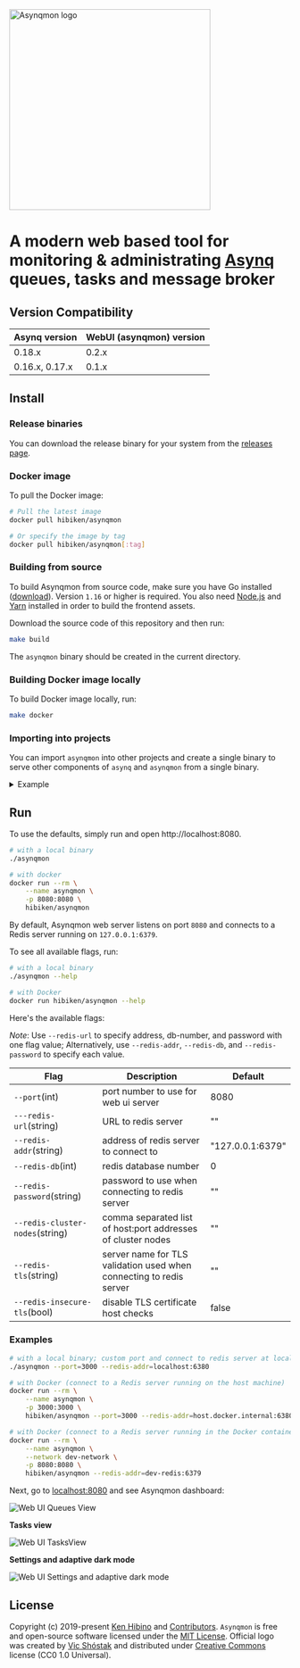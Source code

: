 <img src="https://user-images.githubusercontent.com/11155743/114745460-57760500-9d57-11eb-9a2c-43fa88171807.png" alt="Asynqmon logo" width="360px" />

# A modern web based tool for monitoring & administrating [Asynq](https://github.com/hibiken/asynq) queues, tasks and message broker

## Version Compatibility

| Asynq version  | WebUI (asynqmon) version |
| -------------- | ------------------------ |
| 0.18.x         | 0.2.x                    |
| 0.16.x, 0.17.x | 0.1.x                    |

## Install

### Release binaries

You can download the release binary for your system from the [releases page](https://github.com/hibiken/asynqmon/releases).

### Docker image

To pull the Docker image:

```bash
# Pull the latest image
docker pull hibiken/asynqmon

# Or specify the image by tag
docker pull hibiken/asynqmon[:tag]
```

### Building from source

To build Asynqmon from source code, make sure you have Go installed ([download](https://golang.org/dl/)). Version `1.16` or higher is required. You also need [Node.js](https://nodejs.org/) and [Yarn](https://yarnpkg.com/) installed in order to build the frontend assets.

Download the source code of this repository and then run:

```bash
make build
```

The `asynqmon` binary should be created in the current directory.

### Building Docker image locally

To build Docker image locally, run:

```bash
make docker
```

### Importing into projects

You can import `asynqmon` into other projects and create a single binary to serve other components of `asynq` and `asynqmon` from a single binary.

<details><summary>Example</summary>
<p>

> `staticContents` can be embedded by using the pre-built UI bundle from the Releases section.

```go
package main

import (
	"embed"
	"log"
	"net/http"

	"github.com/hibiken/asynq"
	"github.com/hibiken/asynqmon"
)

//go:embed ui-assets/*
var staticContents embed.FS

func main() {
	api := asynqmon.NewHTTPHandler(asynqmon.Options{
		RedisConnOpt: asynq.RedisClientOpt{Addr: ":6379"},
		StaticContentHandler: asynqmon.NewStaticContentHandler(
			staticContents,
			"ui-assets",
			"index.html",
		),
	})
	defer api.Close()

	srv := &http.Server{
		Handler: api,
		Addr:    ":8080",
	}

	log.Fatal(srv.ListenAndServe())
}
```

</p>
</details>


## Run

To use the defaults, simply run and open http://localhost:8080.

```bash
# with a local binary
./asynqmon

# with docker
docker run --rm \
    --name asynqmon \
    -p 8080:8080 \
    hibiken/asynqmon
```

By default, Asynqmon web server listens on port `8080` and connects to a Redis server running on `127.0.0.1:6379`.

To see all available flags, run:

```bash
# with a local binary
./asynqmon --help

# with Docker
docker run hibiken/asynqmon --help
```

Here's the available flags:

_Note_: Use `--redis-url` to specify address, db-number, and password with one flag value; Alternatively, use `--redis-addr`, `--redis-db`, and `--redis-password` to specify each value.

| Flag                            | Description                                                         | Default          |
| ------------------------------- | ------------------------------------------------------------------- | ---------------- |
| `--port`(int)                   | port number to use for web ui server                                | 8080             |
| `---redis-url`(string)          | URL to redis server                                                 | ""               |
| `--redis-addr`(string)          | address of redis server to connect to                               | "127.0.0.1:6379" |
| `--redis-db`(int)               | redis database number                                               | 0                |
| `--redis-password`(string)      | password to use when connecting to redis server                     | ""               |
| `--redis-cluster-nodes`(string) | comma separated list of host:port addresses of cluster nodes        | ""               |
| `--redis-tls`(string)           | server name for TLS validation used when connecting to redis server | ""               |
| `--redis-insecure-tls`(bool)    | disable TLS certificate host checks                                 | false            |

### Examples

```bash
# with a local binary; custom port and connect to redis server at localhost:6380
./asynqmon --port=3000 --redis-addr=localhost:6380

# with Docker (connect to a Redis server running on the host machine)
docker run --rm \
    --name asynqmon \
    -p 3000:3000 \
    hibiken/asynqmon --port=3000 --redis-addr=host.docker.internal:6380

# with Docker (connect to a Redis server running in the Docker container)
docker run --rm \
    --name asynqmon \
    --network dev-network \
    -p 8080:8080 \
    hibiken/asynqmon --redis-addr=dev-redis:6379
```

Next, go to [localhost:8080](http://localhost:8080) and see Asynqmon dashboard:

![Web UI Queues View](https://user-images.githubusercontent.com/11155743/114697016-07327f00-9d26-11eb-808c-0ac841dc888e.png)

**Tasks view**

![Web UI TasksView](https://user-images.githubusercontent.com/11155743/114697070-1f0a0300-9d26-11eb-855c-d3ec263865b7.png)

**Settings and adaptive dark mode**

![Web UI Settings and adaptive dark mode](https://user-images.githubusercontent.com/11155743/114697149-3517c380-9d26-11eb-9f7a-ae2dd00aad5b.png)

## License

Copyright (c) 2019-present [Ken Hibino](https://github.com/hibiken) and [Contributors](https://github.com/hibiken/asynqmon/graphs/contributors). `Asynqmon` is free and open-source software licensed under the [MIT License](https://github.com/hibiken/asynq/blob/master/LICENSE). Official logo was created by [Vic Shóstak](https://github.com/koddr) and distributed under [Creative Commons](https://creativecommons.org/publicdomain/zero/1.0/) license (CC0 1.0 Universal).
